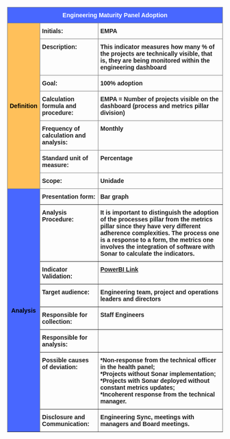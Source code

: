 <style type="text/css">
.tg  {border-collapse:collapse;border-spacing:0;}
.tg td{border-color:black;border-style:solid;border-width:1px;font-family:Arial, sans-serif;font-size:14px;
  overflow:hidden;padding:10px 5px;word-break:normal;}
.tg th{border-color:black;border-style:solid;border-width:1px;font-family:Arial, sans-serif;font-size:14px;
  font-weight:normal;overflow:hidden;padding:10px 5px;word-break:normal;}
.tg .tg-9wq8{border-color:inherit;text-align:center;vertical-align:middle;font-weight:bold;}
.definicao{background-color:#FFC05A;}
.color-black{color:black;}
.color-white{color:white;}
.analise{background-color:#4867FF;}
.tg .tg-0pky{border-color:inherit;text-align:left;vertical-align:top;font-weight:bold;}
</style>
<table class="tg">
<thead>
  <tr>
    <th class="tg-9wq8 color-white analise" colspan="8">Engineering Maturity Panel Adoption</th>
  </tr>
  <tr>
    <th class="tg-9wq8 definicao color-black" rowspan="8">Definition </th>
    <th class="tg-0pky">Initials:</th>
    <th class="tg-0pky">EMPA</th>
  </tr>
  <tr>
    <th class="tg-0pky">Description:</th>
    <th class="tg-0pky">This indicator measures how many % of the projects are technically visible, that is, they are being monitored within the engineering dashboard</th>
  </tr>
  <tr>
    <th class="tg-0pky">Goal:</th>
    <th class="tg-0pky">100% adoption</th>
  </tr>
  <tr>
    <th class="tg-0pky">Calculation formula and procedure:</th>
    <th class="tg-0pky">EMPA = Number of projects visible on the dashboard (process and metrics pillar division)</th>
  </tr>
  <tr>
    <th class="tg-0pky">Frequency of calculation and analysis:</th>
    <th class="tg-0pky">Monthly</th>
  </tr>
  <tr>
    <th class="tg-0pky">Standard unit of measure:</th>
    <th class="tg-0pky">Percentage</th>
  </tr>
  <tr>
    <th class="tg-0pky">Scope:</th>
    <th class="tg-0pky">Unidade</th>
  </tr>
</thead>
<tbody>
  <tr>
    <td class="tg-9wq8 analise color-black" rowspan="9">Analysis</td>
    <td class="tg-0pky">Presentation form:</td>
    <td class="tg-0pky">Bar graph</td>
  </tr>
  <tr>
    <td class="tg-0pky">Analysis Procedure:</td>
    <td class="tg-0pky">It is important to distinguish the adoption of the processes pillar from the metrics pillar since they have very different adherence complexities. The process one is a response to a form, the metrics one involves the integration of software with Sonar to calculate the indicators.</td>
  </tr>
  <tr>
    <td class="tg-0pky">Indicator Validation:</td>
    <td class="tg-0pky"> 
     <a href="https://app.powerbi.com/groups/me/reports/6b4ba5d7-1fa9-4da6-ba39-79d305cd836b/ReportSectione4359b054498a2e62570">PowerBI Link</a></td>
  </tr>
  <tr>
    <td class="tg-0pky">Target audience:</td>
    <td class="tg-0pky">Engineering team, project and operations leaders and directors</td>
  </tr>
  <tr>
    <td class="tg-0pky">Responsible for collection:</td>
    <td class="tg-0pky">Staff Engineers</td>
  </tr>
  <tr>
    <td class="tg-0pky">Responsible for analysis:</td>
    <td class="tg-0pky"> </td>
  </tr>
  <tr>
    <td class="tg-0pky">Possible causes of deviation:</td>
    <td class="tg-0pky">
    *Non-response from the technical officer in the health panel;<br/>
    *Projects without Sonar implementation;<br/>
    *Projects with Sonar deployed without constant metrics updates;<br/>
    *Incoherent response from the technical manager.</td>
  </tr>
  <tr>
    <td class="tg-0pky">Disclosure and Communication:</td>
    <td class="tg-0pky">Engineering Sync, meetings with managers and Board meetings.</td>
  </tr>
</tbody>
</table>